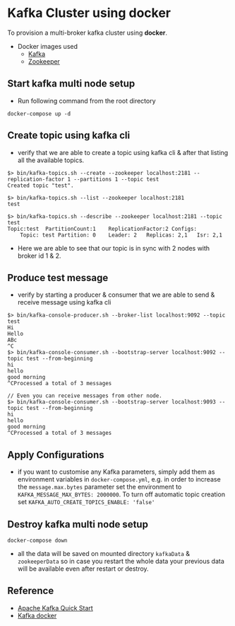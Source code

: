 # Kafka Cluster using docker

To provision a multi-broker kafka cluster using **docker**.

- Docker images used 
  - [Kafka](https://hub.docker.com/r/wurstmeister/kafka/)
  - [Zookeeper](https://hub.docker.com/r/wurstmeister/zookeeper/)

## Start kafka multi node setup

- Run following command from the root directory

```
docker-compose up -d
```

## Create topic using kafka cli 

- verify that we are able to create a topic using kafka cli & after that listing all the available topics.

``` 
$> bin/kafka-topics.sh --create --zookeeper localhost:2181 --replication-factor 1 --partitions 1 --topic test
Created topic "test".

$> bin/kafka-topics.sh --list --zookeeper localhost:2181
test

$> bin/kafka-topics.sh --describe --zookeeper localhost:2181 --topic test
Topic:test	PartitionCount:1	ReplicationFactor:2	Configs:
	Topic: test	Partition: 0	Leader: 2	Replicas: 2,1	Isr: 2,1
```

- Here we are able to see that our topic is in sync with 2 nodes with broker id 1 & 2.

## Produce test message 
 
- verify by starting a producer & consumer that we are able to send & receive message using kafka cli

```
$> bin/kafka-console-producer.sh --broker-list localhost:9092 --topic test
Hi
Hello
ABc
^C
$> bin/kafka-console-consumer.sh --bootstrap-server localhost:9092 --topic test --from-beginning
hi
hello
good morning
^CProcessed a total of 3 messages

// Even you can receive messages from other node.
$> bin/kafka-console-consumer.sh --bootstrap-server localhost:9093 --topic test --from-beginning
hi
hello
good morning
^CProcessed a total of 3 messages
```

## Apply Configurations

- if you want to customise any Kafka parameters, simply add them as environment variables in `docker-compose.yml`, e.g. in order to increase the `message.max.bytes` parameter set the environment to `KAFKA_MESSAGE_MAX_BYTES: 2000000`. To turn off automatic topic creation set `KAFKA_AUTO_CREATE_TOPICS_ENABLE: 'false'`


## Destroy kafka multi node setup

```
docker-compose down
```

- all the data will be saved on mounted directory `kafkaData` & `zookeeperData` so in case you restart the whole data your previous data will be available even after restart or destroy.

## Reference

- [Apache Kafka Quick Start](http://kafka.apache.org/quickstart)
- [Kafka docker](https://github.com/wurstmeister/kafka-docker)